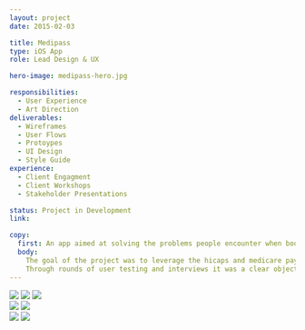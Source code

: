 ```yaml
---
layout: project
date: 2015-02-03

title: Medipass
type: iOS App
role: Lead Design & UX

hero-image: medipass-hero.jpg

responsibilities:
  - User Experience
  - Art Direction
deliverables:
  - Wireframes
  - User Flows
  - Protoypes
  - UI Design
  - Style Guide
experience:
  - Client Engagment
  - Client Workshops
  - Stakeholder Presentations

status: Project in Development
link: 

copy:
  first: An app aimed at solving the problems people encounter when booking, paying, and claiming rebates for health care treatment.
  body:
    The goal of the project was to leverage the hicaps and medicare pay and claim systems to create a seamless customer experience. From finding a practitioner and booking an appointment, checking in and paying for an apointment, and claiming private health insurance and medicare rebates.
    Through rounds of user testing and interviews it was a clear objective to create a simple and intuative interface. As lead designer on this project I took this into account and made a focus on following the iOS design guidlines while adding in key elements that extended the experience to fit the project requirements.
---
```


<div class="medipass-block-1">
  <img class="medipass-img-1" src="/assets/images/medipass/medipass-1.png"/>
  <img class="medipass-img-2" src="/assets/images/medipass/medipass-2.png"/>
  <img class="medipass-img-3" src="/assets/images/medipass/medipass-3.png"/>
</div>
<div class="medipass-block-2">
  <img class="medipass-img-4" src="/assets/images/medipass/medipass-4.png"/>
  <img class="medipass-img-5" src="/assets/images/medipass/medipass-5.png"/>
</div>
<div class="medipass-block-3">
  <img class="medipass-img-6" src="/assets/images/medipass/medipass-6.png"/>
  <img class="medipass-img-7" src="/assets/images/medipass/medipass-7.png"/>
</div>
